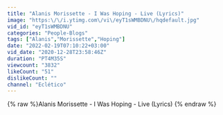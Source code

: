 ```yaml
---
title: "Alanis Morissette - I Was Hoping - Live (Lyrics)"
image: "https:\/\/i.ytimg.com\/vi\/eyT1sWMBDNU\/hqdefault.jpg"
vid_id: "eyT1sWMBDNU"
categories: "People-Blogs"
tags: ["Alanis","Morissette","Hoping"]
date: "2022-02-19T07:10:22+03:00"
vid_date: "2020-12-28T23:58:46Z"
duration: "PT4M35S"
viewcount: "3832"
likeCount: "51"
dislikeCount: ""
channel: "Eclético"
---
```

{% raw %}Alanis Morissette - I Was Hoping - Live (Lyrics) {% endraw %}
